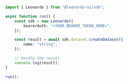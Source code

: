 <!-- Start SDK Example Usage [usage] -->
```typescript
import { Leonardo } from "@leonardo-ai/sdk";

async function run() {
    const sdk = new Leonardo({
        bearerAuth: "<YOUR_BEARER_TOKEN_HERE>",
    });

    const result = await sdk.dataset.createDataset({
        name: "string",
    });

    // Handle the result
    console.log(result);
}

run();

```
<!-- End SDK Example Usage [usage] -->